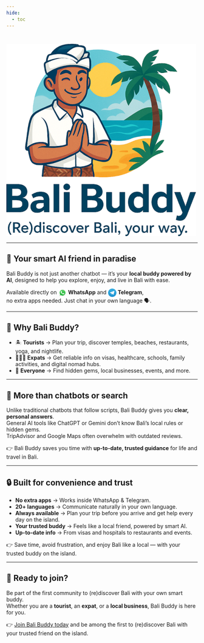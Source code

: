 ```yaml
---
hide:
  - toc
---
```


#

<img src="/assets/logos/BaliBuddy_Translucent.png" alt="Bali Buddy Logo" width="500">

---

## 🌴 Your smart AI friend in paradise  

Bali Buddy is not just another chatbot — it’s your **local buddy powered by AI**, designed to help you explore, enjoy, and live in Bali with ease.  

Available directly on 
<img src="/assets/icons/whatsapp_icon.png" alt="Whatsapp Icon" width="22" style="vertical-align:middle;"> **WhatsApp**
and <img src="/assets/icons/telegram_icon.png" alt="Telegram Icon" width="22" style="vertical-align:middle;"> **Telegram**,  
no extra apps needed. Just chat in your own language 🗣️.  

---

## 🌟 Why Bali Buddy?  

- 🏝️ **Tourists** → Plan your trip, discover temples, beaches, restaurants, yoga, and nightlife.  
- 👨‍👩‍👧 **Expats** → Get reliable info on visas, healthcare, schools, family activities, and digital nomad hubs.  
- 🍜 **Everyone** → Find hidden gems, local businesses, events, and more.  

---

## 🤖 More than chatbots or search  

Unlike traditional chatbots that follow scripts, Bali Buddy gives you **clear, personal answers**.  
General AI tools like ChatGPT or Gemini don’t know Bali’s local rules or hidden gems.  
TripAdvisor and Google Maps often overwhelm with outdated reviews.  

👉 Bali Buddy saves you time with **up-to-date, trusted guidance** for life and travel in Bali.  

---

## 🔒 Built for convenience and trust  

- **No extra apps** → Works inside WhatsApp & Telegram.  
- **20+ languages** → Communicate naturally in your own language.  
- **Always available** → Plan your trip before you arrive and get help every day on the island.  
- **Your trusted buddy** → Feels like a local friend, powered by smart AI.  
- **Up-to-date info** → From visas and hospitals to restaurants and events.  

👉 Save time, avoid frustration, and enjoy Bali like a local — with your trusted buddy on the island.

---

## 🤝 Ready to join?  

Be part of the first community to (re)discover Bali with your own smart buddy.  
Whether you are a **tourist**, an **expat**, or a **local business**, Bali Buddy is here for you.  

👉 [Join Bali Buddy today](join.md) and be among the first to (re)discover Bali with your trusted friend on the island.
